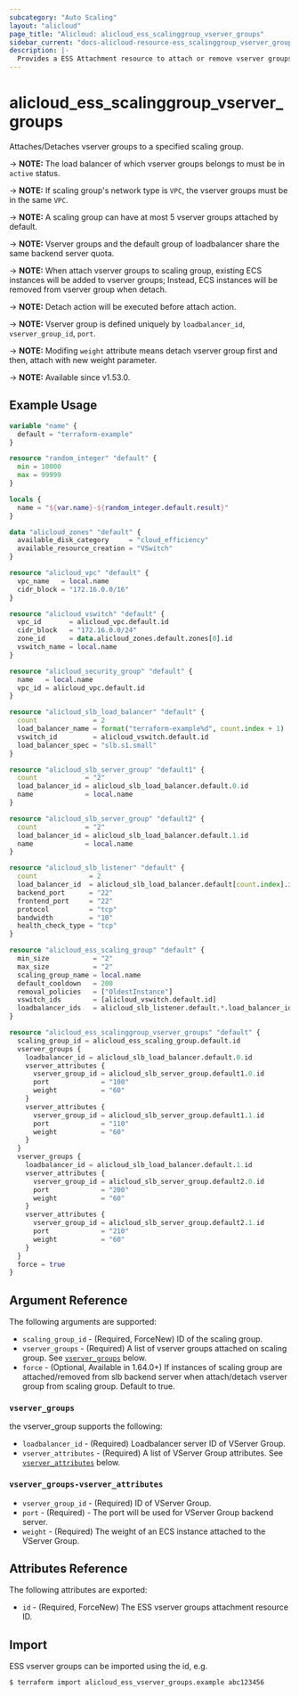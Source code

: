 ```yaml
---
subcategory: "Auto Scaling"
layout: "alicloud"
page_title: "Alicloud: alicloud_ess_scalinggroup_vserver_groups"
sidebar_current: "docs-alicloud-resource-ess_scalinggroup_vserver_groups"
description: |-
  Provides a ESS Attachment resource to attach or remove vserver groups.
---
```


# alicloud_ess_scalinggroup_vserver_groups

Attaches/Detaches vserver groups to a specified scaling group.

-> **NOTE:** The load balancer of which vserver groups belongs to must be in `active` status.

-> **NOTE:** If scaling group's network type is `VPC`, the vserver groups must be in the same `VPC`.
 
-> **NOTE:** A scaling group can have at most 5 vserver groups attached by default.

-> **NOTE:** Vserver groups and the default group of loadbalancer share the same backend server quota.

-> **NOTE:** When attach vserver groups to scaling group, existing ECS instances will be added to vserver groups; Instead, ECS instances will be removed from vserver group when detach.

-> **NOTE:** Detach action will be executed before attach action.

-> **NOTE:** Vserver group is defined uniquely by `loadbalancer_id`, `vserver_group_id`, `port`.

-> **NOTE:** Modifing `weight` attribute means detach vserver group first and then, attach with new weight parameter.

-> **NOTE:** Available since v1.53.0.

## Example Usage

```terraform
variable "name" {
  default = "terraform-example"
}

resource "random_integer" "default" {
  min = 10000
  max = 99999
}

locals {
  name = "${var.name}-${random_integer.default.result}"
}

data "alicloud_zones" "default" {
  available_disk_category     = "cloud_efficiency"
  available_resource_creation = "VSwitch"
}

resource "alicloud_vpc" "default" {
  vpc_name   = local.name
  cidr_block = "172.16.0.0/16"
}

resource "alicloud_vswitch" "default" {
  vpc_id       = alicloud_vpc.default.id
  cidr_block   = "172.16.0.0/24"
  zone_id      = data.alicloud_zones.default.zones[0].id
  vswitch_name = local.name
}

resource "alicloud_security_group" "default" {
  name   = local.name
  vpc_id = alicloud_vpc.default.id
}

resource "alicloud_slb_load_balancer" "default" {
  count              = 2
  load_balancer_name = format("terraform-example%d", count.index + 1)
  vswitch_id         = alicloud_vswitch.default.id
  load_balancer_spec = "slb.s1.small"
}

resource "alicloud_slb_server_group" "default1" {
  count            = "2"
  load_balancer_id = alicloud_slb_load_balancer.default.0.id
  name             = local.name
}

resource "alicloud_slb_server_group" "default2" {
  count            = "2"
  load_balancer_id = alicloud_slb_load_balancer.default.1.id
  name             = local.name
}

resource "alicloud_slb_listener" "default" {
  count             = 2
  load_balancer_id  = alicloud_slb_load_balancer.default[count.index].id
  backend_port      = "22"
  frontend_port     = "22"
  protocol          = "tcp"
  bandwidth         = "10"
  health_check_type = "tcp"
}

resource "alicloud_ess_scaling_group" "default" {
  min_size           = "2"
  max_size           = "2"
  scaling_group_name = local.name
  default_cooldown   = 200
  removal_policies   = ["OldestInstance"]
  vswitch_ids        = [alicloud_vswitch.default.id]
  loadbalancer_ids   = alicloud_slb_listener.default.*.load_balancer_id
}

resource "alicloud_ess_scalinggroup_vserver_groups" "default" {
  scaling_group_id = alicloud_ess_scaling_group.default.id
  vserver_groups {
    loadbalancer_id = alicloud_slb_load_balancer.default.0.id
    vserver_attributes {
      vserver_group_id = alicloud_slb_server_group.default1.0.id
      port             = "100"
      weight           = "60"
    }
    vserver_attributes {
      vserver_group_id = alicloud_slb_server_group.default1.1.id
      port             = "110"
      weight           = "60"
    }
  }
  vserver_groups {
    loadbalancer_id = alicloud_slb_load_balancer.default.1.id
    vserver_attributes {
      vserver_group_id = alicloud_slb_server_group.default2.0.id
      port             = "200"
      weight           = "60"
    }
    vserver_attributes {
      vserver_group_id = alicloud_slb_server_group.default2.1.id
      port             = "210"
      weight           = "60"
    }
  }
  force = true
}
```

## Argument Reference

The following arguments are supported:

* `scaling_group_id` - (Required, ForceNew) ID of the scaling group.
* `vserver_groups` - (Required) A list of vserver groups attached on scaling group. See [`vserver_groups`](#vserver_groups) below.
* `force` - (Optional, Available in 1.64.0+) If instances of scaling group are attached/removed from slb backend server when attach/detach vserver group from scaling group. Default to true.

### `vserver_groups`

the vserver_group supports the following:

* `loadbalancer_id` - (Required) Loadbalancer server ID of VServer Group.
* `vserver_attributes` - (Required) A list of VServer Group attributes. See [`vserver_attributes`](#vserver_groups-vserver_attributes) below.

### `vserver_groups-vserver_attributes`

* `vserver_group_id` - (Required) ID of VServer Group.
* `port` - (Required) - The port will be used for VServer Group backend server.
* `weight` - (Required) The weight of an ECS instance attached to the VServer Group.

## Attributes Reference

The following attributes are exported:

* `id` - (Required, ForceNew) The ESS vserver groups attachment resource ID.

## Import

ESS vserver groups can be imported using the id, e.g.

```shell
$ terraform import alicloud_ess_vserver_groups.example abc123456
```
